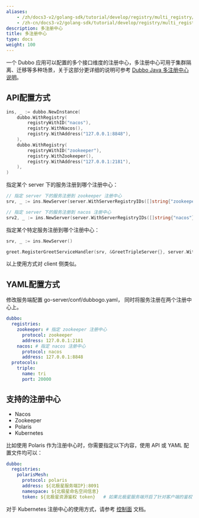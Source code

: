 ```yaml
---
aliases:
    - /zh/docs3-v2/golang-sdk/tutorial/develop/registry/multi_registry/
    - /zh-cn/docs3-v2/golang-sdk/tutorial/develop/registry/multi_registry/
description: 多注册中心
title: 多注册中心
type: docs
weight: 100
---
```


一个 Dubbo 应用可以配置的多个接口维度的注册中心，多注册中心可用于集群隔离、迁移等多种场景，关于这部分更详细的说明可参考 <a href="https://dubbo.apache.org/zh-cn/overview/mannual/java-sdk/reference-manual/registry/multiple-registry/" target="_blank">Dubbo Java 多注册中心说明</a>。

## API配置方式

```go
ins, _ := dubbo.NewInstance(
	dubbo.WithRegistry(
	    registryWithID("nacos"),
		registry.WithNacos(),
		registry.WithAddress("127.0.0.1:8848"),
	),
	dubbo.WithRegistry(
	    registryWithID("zookeeper"),
		registry.WithZookeeper(),
		registry.WithAddress("127.0.0.1:2181"),
	),
)

```

指定某个 server 下的服务注册到哪个注册中心：
```go
// 指定 server 下的服务注册到 zookeeper 注册中心
srv, _ := ins.NewServer(server.WithServerRegistryIDs([]string{"zookeeper"}))

// 指定 server 下的服务注册到 nacos 注册中心
srv2, _ := ins.NewServer(server.WithServerRegistryIDs([]string{"nacos"}))
```

指定某个特定服务注册到哪个注册中心：
```go
srv, _ := ins.NewServer()

greet.RegisterGreetServiceHandler(srv, &GreetTripleServer{}, server.WithRegistryIDs([]string{"zookeeper"}))
```

以上使用方式对 client 侧类似。

## YAML配置方式

修改服务端配置 go-server/conf/dubbogo.yaml， 同时将服务注册在两个注册中心上。

```yaml
dubbo:
  registries:
    zookeeper: # 指定 zookeeper 注册中心
      protocol: zookeeper
      address: 127.0.0.1:2181
    nacos: # 指定 nacos 注册中心
      protocol: nacos
      address: 127.0.0.1:8848
  protocols:
    triple:
      name: tri
      port: 20000
```

## 支持的注册中心
* Nacos
* Zookeeper
* Polaris
* Kubernetes

比如使用 Polaris 作为注册中心时，你需要指定以下内容，使用 API 或 YAML 配置文件均可以：

```yaml
dubbo:
  registries:
    polarisMesh:
      protocol: polaris
      address: ${北极星服务端IP}:8091
      namespace: ${北极星命名空间信息}
      token: ${北极星资源鉴权 token}   # 如果北极星服务端开启了针对客户端的鉴权，则需要配置该参数
```

对于 Kubernetes 注册中心的使用方式，请参考 [控制面](/zh-cn/overview/mannual/control-plane/) 文档。